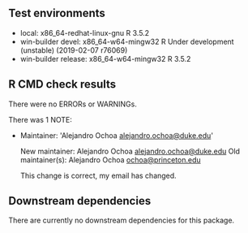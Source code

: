## Test environments
* local: x86_64-redhat-linux-gnu R 3.5.2
* win-builder devel: x86_64-w64-mingw32 R Under development (unstable) (2019-02-07 r76069)
* win-builder release: x86_64-w64-mingw32 R 3.5.2

## R CMD check results
There were no ERRORs or WARNINGs. 

There was 1 NOTE:

* Maintainer: 'Alejandro Ochoa <alejandro.ochoa@duke.edu>'

  New maintainer:
    Alejandro Ochoa <alejandro.ochoa@duke.edu>
  Old maintainer(s):
    Alejandro Ochoa <ochoa@princeton.edu>

  This change is correct, my email has changed.

## Downstream dependencies
There are currently no downstream dependencies for this package.
